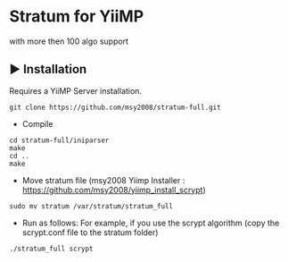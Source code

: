 # Stratum for YiiMP
with more then 100 algo support

## ▶️ Installation

Requires a YiiMP Server installation.

```
git clone https://github.com/msy2008/stratum-full.git
```

* Compile
```
cd stratum-full/iniparser
make
cd ..
make
```

* Move stratum file (msy2008 Yiimp Installer : https://github.com/msy2008/yiimp_install_scrypt)
```
sudo mv stratum /var/stratum/stratum_full
```

* Run as follows: For example, if you use the scrypt algorithm (copy the scrypt.conf file to the stratum folder)
```
./stratum_full scrypt
```
